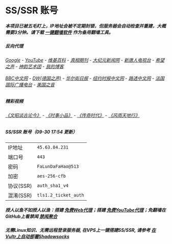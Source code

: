 # SS/SSR 账号 

##### 本项目已被五毛盯上，IP地址会被不定期封锁，但服务器会自动检查并重建，大概需要3分钟。请下载 [一键翻墙软件](https://github.com/gfw-breaker/nogfw/blob/master/README.md) 作为备用翻墙工具。

##### 反向代理
######  [Google](http://95.179.170.76:8888/search?q=425事件) - [YouTube](https://nogfw.the-youtube.win) - [维基百科](http://95.179.170.76:8100/wiki/喬高-麥塔斯調查報告) - [真相期刊](http://95.179.170.76:8300/display.aspx?category_id=3&zhuanti_id=2) - [大纪元新闻网](http://95.179.170.76:10080) - [新唐人电视台](http://95.179.170.76:8000) - [希望之声](http://95.179.170.76:8200) - [神韵艺术团](http://95.179.170.76:8000/xtr/gb/prog673.html) - [我的博客](http://95.179.170.76:10000/)<br/> <br/> [BBC中文网](http://95.179.170.76:9100/zhongwen/simp) - [DW(德国之声)](http://95.179.170.76:9200/zh/在线报导/s-9058?&zhongwen=simp) - [华尔街日报](http://95.179.170.76:9300) - [纽约时报中文网](http://95.179.170.76:9400) - [路透中文网](http://95.179.170.76:9500/) - [法国国际广播电台](http://95.179.170.76:9600/) - [美国之音](http://95.179.170.76:9700/) 

##### 精彩视频
###### [《文昭谈古论今》](https://github.com/gfw-breaker/wenzhao/blob/master/README.md) - [《时事小品》](https://github.com/gfw-breaker/ntdtv-comedy/blob/master/README.md) - [《传奇时代》](http://95.179.170.76:10000/videos/legend/) - [《风雨天地行》](http://95.179.170.76:10000/videos/fytdx/)

##### SS/SSR 账号（09-30 17:54 更新）
|||
|-|-|
|IP地址|`45.63.84.231`|
|端口号|`443` |
|密码|`FaLunDaFaHao@513`|  
|加密|`aes-256-cfb`|
|协议(SSR) |`auth_sha1_v4`|  
|混淆(SSR) |`tls1.2_ticket_auth`|  

##### 授人以鱼不如授人以渔：搭建 [免费Web代理](https://github.com/no-gfw/heroku-node-proxy#--end--)；搭建 [免费YouTube代理](https://github.com/gfw-breaker/you2php-heroku#--end--)；免翻墙在GitHub上看禁闻 [禁闻聚合](https://github.com/gfw-breaker/banned-news/blob/master/README.md)

##### 无需Linux知识、无需远程登录服务器, 在VPS上一键搭建SS/SSR, 请参考 [在Vultr上自动部署Shadowsocks](https://gfw-breaker.win/vultr%e9%83%a8%e7%bd%b2ss/) 
